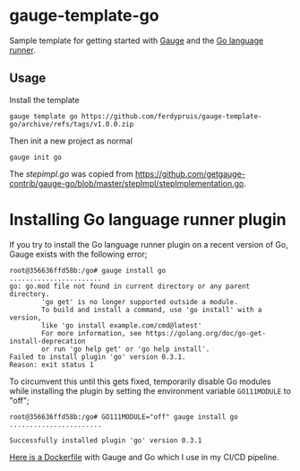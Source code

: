 # gauge-template-go

Sample template for getting started with [Gauge](https://github.com/getgauge/gauge) and the [Go language runner](https://github.com/getgauge-contrib/gauge-go).

## Usage
Install the template
```
gauge template go https://github.com/ferdypruis/gauge-template-go/archive/refs/tags/v1.0.0.zip
```

Then init a new project as normal
```
gauge init go
```

The _stepimpl.go_ was copied from https://github.com/getgauge-contrib/gauge-go/blob/master/stepImpl/stepImplementation.go.


# Installing Go language runner plugin
If you try to install the Go language runner plugin on a recent version of Go, Gauge exists with the following error;

    root@356636ffd58b:/go# gauge install go
    .......................
    go: go.mod file not found in current directory or any parent directory.
            'go get' is no longer supported outside a module.
            To build and install a command, use 'go install' with a version,
            like 'go install example.com/cmd@latest'
            For more information, see https://golang.org/doc/go-get-install-deprecation
            or run 'go help get' or 'go help install'.
    Failed to install plugin 'go' version 0.3.1.
    Reason: exit status 1

To circumvent this until this gets fixed, temporarily disable Go modules while installing the plugin by setting the environment variable `GO111MODULE` to "off";

    root@356636ffd58b:/go# GO111MODULE="off" gauge install go
    .......................
    
    Successfully installed plugin 'go' version 0.3.1
    
[Here is a Dockerfile](https://gist.github.com/ferdypruis/ef55ec2fb9cf3d161a8b5af770a4a714) with Gauge and Go which I use in my CI/CD pipeline.
